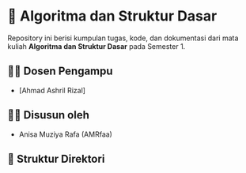 # 🧮 Algoritma dan Struktur Dasar

Repository ini berisi kumpulan tugas, kode, dan dokumentasi dari mata kuliah **Algoritma dan Struktur Dasar** pada Semester 1.

## 👩‍🏫 Dosen Pengampu
- [Ahmad Ashril Rizal] 

## 🙋‍♀️ Disusun oleh
- Anisa Muziya Rafa (AMRfaa)

## 📁 Struktur Direktori
